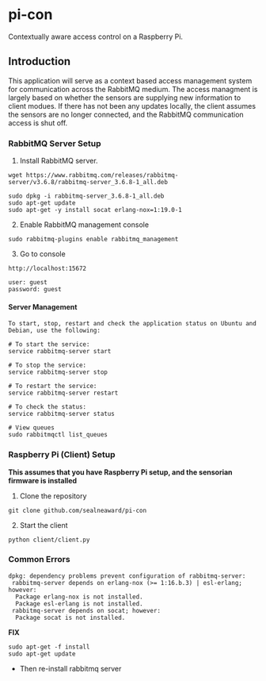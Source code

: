# pi-con
Contextually aware access control on a Raspberry Pi.

## Introduction

This application will serve as a context based access management system for communication across the RabbitMQ medium.
The access managment is largely based on whether the sensors are supplying new information to client modues.
If there has not been any updates locally, the client assumes the sensors are no longer connected,
and the RabbitMQ communication access is shut off.

### RabbitMQ Server Setup

1. Install RabbitMQ server.

```
wget https://www.rabbitmq.com/releases/rabbitmq-server/v3.6.8/rabbitmq-server_3.6.8-1_all.deb

sudo dpkg -i rabbitmq-server_3.6.8-1_all.deb
sudo apt-get update
sudo apt-get -y install socat erlang-nox=1:19.0-1
```

2. Enable RabbitMQ management console

```
sudo rabbitmq-plugins enable rabbitmq_management
```

3. Go to console

```
http://localhost:15672

user: guest
password: guest
```

#### Server Management

```
To start, stop, restart and check the application status on Ubuntu and Debian, use the following:

# To start the service:
service rabbitmq-server start

# To stop the service:
service rabbitmq-server stop

# To restart the service:
service rabbitmq-server restart

# To check the status:
service rabbitmq-server status

# View queues
sudo rabbitmqctl list_queues
```

### Raspberry Pi (Client) Setup

**This assumes that you have Raspberry Pi setup, and the sensorian firmware is installed**

1. Clone the repository

```
git clone github.com/sealneaward/pi-con
```

2. Start the client

```
python client/client.py
```

### Common Errors

```
dpkg: dependency problems prevent configuration of rabbitmq-server:
 rabbitmq-server depends on erlang-nox (>= 1:16.b.3) | esl-erlang; however:
  Package erlang-nox is not installed.
  Package esl-erlang is not installed.
 rabbitmq-server depends on socat; however:
  Package socat is not installed.
```

**FIX**

```
sudo apt-get -f install
sudo apt-get update
```

- Then re-install rabbitmq server
